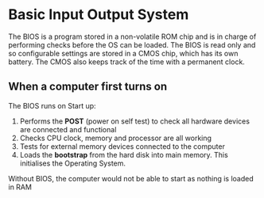 # Basic Input Output System

The BIOS is a program stored in a non-volatile ROM chip and is in charge of performing checks before the OS can be loaded. The BIOS is read only and so configurable settings are stored in a CMOS chip, which has its own battery. The CMOS also keeps track of the time with a permanent clock.



## When a computer first turns on
The BIOS runs on Start up:

1. Performs the **POST** (power on self test) to check all hardware devices are connected and functional
2. Checks CPU clock, memory and processor are all working
3. Tests for external memory devices connected to the computer
4. Loads the **bootstrap** from the hard disk into main memory. This initialises the Operating System.

Without BIOS, the computer would not be able to start as nothing is loaded in RAM
